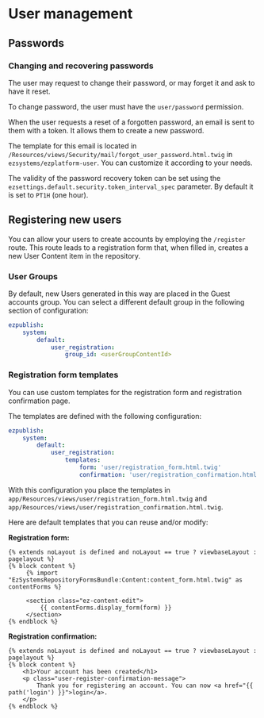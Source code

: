 # User management

## Passwords

### Changing and recovering passwords

The user may request to change their password, or may forget it and ask to have it reset.

To change password, the user must have the `user/password` permission.

When the user requests a reset of a forgotten password, an email is sent to them with a token.
It allows them to create a new password.

The template for this email is located in `/Resources/views/Security/mail/forgot_user_password.html.twig` in `ezsystems/ezplatform-user`.
You can customize it according to your needs.

The validity of the password recovery token can be set using the `ezsettings.default.security.token_interval_spec` parameter.
By default it is set to `PT1H` (one hour).

## Registering new users

You can allow your users to create accounts by employing the `/register` route. This route leads to a registration form that, when filled in, creates a new User Content item in the repository.

### User Groups

By default, new Users generated in this way are placed in the Guest accounts group. You can select a different default group in the following section of configuration:

``` yaml
ezpublish:
    system:
        default:
            user_registration:
                group_id: <userGroupContentId>
```

### Registration form templates

You can use custom templates for the registration form and registration confirmation page.

The templates are defined with the following configuration:

``` yaml
ezpublish:
    system:
        default:
            user_registration:
                templates:
                    form: 'user/registration_form.html.twig'
                    confirmation: 'user/registration_confirmation.html.twig'
```

With this configuration you place the templates in `app/Resources/views/user/registration_form.html.twig` and `app/Resources/views/user/registration_confirmation.html.twig`.

Here are default templates that you can reuse and/or modify:

**Registration form:**

``` html+twig
{% extends noLayout is defined and noLayout == true ? viewbaseLayout : pagelayout %}
{% block content %}
     {% import "EzSystemsRepositoryFormsBundle:Content:content_form.html.twig" as contentForms %}

     <section class="ez-content-edit">
         {{ contentForms.display_form(form) }}
     </section>
{% endblock %}
```

**Registration confirmation:**

``` html+twig
{% extends noLayout is defined and noLayout == true ? viewbaseLayout : pagelayout %}
{% block content %}
    <h1>Your account has been created</h1>
    <p class="user-register-confirmation-message">
        Thank you for registering an account. You can now <a href="{{ path('login') }}">login</a>.
    </p>
{% endblock %}
```
